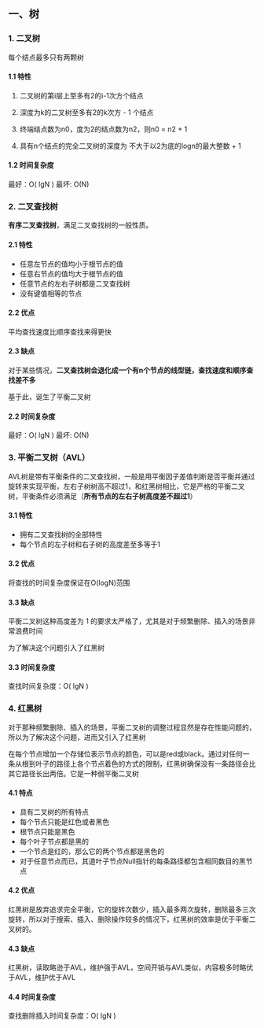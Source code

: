 ## 一、树

### 1. 二叉树

每个结点最多只有两颗树

#### 1.1 特性

1. 二叉树的第i层上至多有2的i-1次方个结点

2. 深度为k的二叉树至多有2的k次方 - 1 个结点

3. 终端结点数为n0，度为2的结点数为n2，则n0 = n2 + 1

4. 具有n个结点的完全二叉树的深度为 不大于以2为底的logn的最大整数 + 1



#### 1.2 时间复杂度

最好：O( lgN )  最坏: O(N)



### 2. 二叉查找树

**有序二叉查找树**，满足二叉查找树的一般性质。

#### 2.1 特性

- 任意左节点的值均小于根节点的值
- 任意右节点的值均大于根节点的值
- 任意节点的左右子树都是二叉查找树
- 没有键值相等的节点

#### 2.2 优点

平均查找速度比顺序查找来得更快

#### 2.3 缺点

对于某些情况，**二叉查找树会退化成一个有n个节点的线型链，查找速度和顺序查找差不多**

基于此，诞生了平衡二叉树

#### 2.2 时间复杂度

最好：O( lgN )  最坏: O(N)



### 3. 平衡二叉树（AVL）

AVL树是带有平衡条件的二叉查找树，一般是用平衡因子差值判断是否平衡并通过旋转来实现平衡，左右子树树高不超过1，和红黑树相比，它是严格的平衡二叉树，平衡条件必须满足（**所有节点的左右子树高度差不超过1**）

#### 3.1 特性

- 拥有二叉查找树的全部特性
- 每个节点的左子树和右子树的高度差至多等于1

#### 3.2 优点

将查找的时间复杂度保证在O(logN)范围

#### 3.3 缺点

平衡二叉树这种高度差为 1 的要求太严格了，尤其是对于频繁删除、插入的场景非常浪费时间

为了解决这个问题引入了红黑树

#### 3.3 时间复杂度

查找时间复杂度：O( lgN )  



### 4. 红黑树

对于那种频繁删除、插入的场景，平衡二叉树的调整过程显然是存在性能问题的，所以为了解决这个问题，进而又引入了红黑树

在每个节点增加一个存储位表示节点的颜色，可以是red或black。通过对任何一条从根到叶子的路径上各个节点着色的方式的限制，红黑树确保没有一条路径会比其它路径长出两倍。它是一种弱平衡二叉树

#### 4.1 特点

- 具有二叉树的所有特点
- 每个节点只能是红色或者黑色
- 根节点只能是黑色
- 每个叶子节点都是黑的
- 一个节点是红的，那么它的两个节点都是黑色的
- 对于任意节点而已，其道叶子节点Null指针的每条路径都包含相同数目的黑节点



#### 4.2 优点

红黑树是放弃追求完全平衡，它的旋转次数少，插入最多两次旋转，删除最多三次旋转，所以对于搜索、插入、删除操作较多的情况下，红黑树的效率是优于平衡二叉树的。



#### 4.3 缺点

红黑树，读取略逊于AVL，维护强于AVL，空间开销与AVL类似，内容极多时略优于AVL，维护优于AVL



#### 4.4 时间复杂度

查找删除插入时间复杂度：O( lgN )  